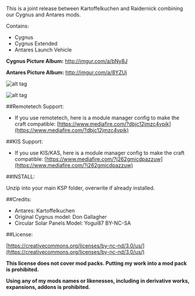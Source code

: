 This is a joint release between Kartoffelkuchen and Raidernick combining our Cygnus and Antares mods.

Contains:

* Cygnus
* Cygnus Extended
* Antares Launch Vehicle

**Cygnus Picture Album:** http://imgur.com/a/bNy8J

**Antares Picture Album:** http://imgur.com/a/8YZUj

![alt tag](http://i.imgur.com/2ymppHW.png)

![alt tag](http://i.imgur.com/ho2wyde.png)


##Remotetech Support:
* If you use remotetech, here is a module manager config to make the craft compatible: [https://www.mediafire.com/?dbjc12jmzc4vpik](https://www.mediafire.com/?dbjc12jmzc4vpik)

##KIS Support:
* If you use KIS/KAS, here is a module manager config to make the craft compatible: [https://www.mediafire.com/?j262gmicdpazzuw](https://www.mediafire.com/?j262gmicdpazzuw)

##INSTALL:

Unzip into your main KSP folder, overwrite if already installed.

##Credits:
* Antares: Kartoffelkuchen
* Original Cygnus model: Don Gallagher
* Circular Solar Panels Model: Yogui87 BY-NC-SA

##License:

[https://creativecommons.org/licenses/by-nc-nd/3.0/us/](https://creativecommons.org/licenses/by-nc-nd/3.0/us/)

**This license does not cover mod packs. Putting my work into a mod pack is prohibited.**

**Using any of my mods names or likenesses, including in derivative works, expansions, addons is prohibited.**
